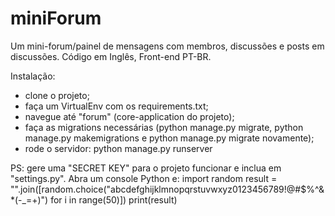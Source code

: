 # miniForum
Um mini-forum/painel de mensagens com membros, discussões e posts em discussões. Código em Inglês, Front-end PT-BR.

Instalação:

- clone o projeto;
- faça um VirtualEnv com os requirements.txt;
- navegue até "forum" (core-application do projeto);
- faça as migrations necessárias (python manage.py migrate, python manage.py makemigrations e python manage.py migrate novamente);
- rode o servidor: python manage.py runserver

PS: gere uma "SECRET KEY" para o projeto funcionar e inclua em "settings.py". Abra um console Python e:
import random
result = "".join([random.choice("abcdefghijklmnopqrstuvwxyz0123456789!@#$%^&*(-_=+)") for i in range(50)])
print(result)
